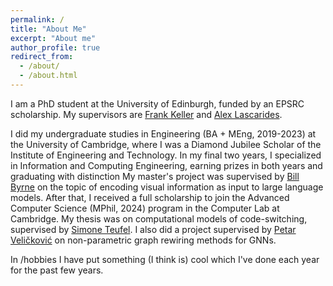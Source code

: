 ```yaml
---
permalink: /
title: "About Me"
excerpt: "About me"
author_profile: true
redirect_from: 
  - /about/
  - /about.html
---
```


I am a PhD student at the University of Edinburgh, funded by an EPSRC scholarship. My supervisors are [Frank Keller](https://homepages.inf.ed.ac.uk/keller/) and [Alex Lascarides](https://homepages.inf.ed.ac.uk/alex/).

I did my undergraduate studies in Engineering (BA + MEng, 2019-2023) at the University of Cambridge, where I was a Diamond Jubilee Scholar of the Institute of Engineering and Technology.
In my final two years, I specialized in Information and Computing Engineering, earning prizes in both years and graduating with distinction
My master's project was supervised by [Bill Byrne](https://sites.google.com/view/bill-byrne/) on the topic of encoding visual information as input to large language models.
After that, I received a full scholarship to join the Advanced Computer Science (MPhil, 2024) program in the Computer Lab at Cambridge.
My thesis was on computational models of code-switching, supervised by [Simone Teufel](https://www.cl.cam.ac.uk/~sht25/).
I also did a project supervised by [Petar Veličković](https://petar-v.com/) on non-parametric graph rewiring methods for GNNs.

In /hobbies I have put something (I think is) cool which I've done each year for the past few years. 